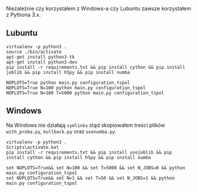 Niezależnie czy korzystałem z Windows-a czy Lubuntu zawsze korzystałem z Pythona 3.x.

## Lubuntu

```
virtualenv -p python3 .
source ./bin/activate
apt-get install python3-tk
apt-get install python3-dev
pip install -r requirements.txt && pip install cython && pip install joblib && pip install h5py && pip install numba
```

```
NOPLOTS=True python main.py configuration_tspol
NOPLOTS=True N=100 python main.py configuration_tspol
NOPLOTS=True N=100 T=5000 python main.py configuration_tspol
```

## Windows

Na Windows nie działają `symlinks` stąd skopiowałem treści plików `with_proba.py`, `kullback.py` oraz `usenumba.py`.

```
virtualenv -p python3 .
Scripts\activate.bat
pip install -r requirements.txt && pip install usejoblib && pip install cython && pip install h5py && pip install numba
```

```
set NOPLOTS=True&& set N=100 && set T=5000 && set N_JOBS=8 && python main.py configuration_tspol
set NOPLOTS=True&& set N=1 && set T=50 && set N_JOBS=1 && python main.py configuration_tspol
```
